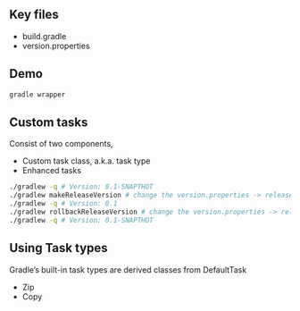 ## Key files

- build.gradle
- version.properties

## Demo

```bash
gradle wrapper
```

## Custom tasks

Consist of two components,

- Custom task class, a.k.a. task type
- Enhanced tasks

```bash
./gradlew -q # Version: 0.1-SNAPTHOT
./gradlew makeReleaseVersion # change the version.properties -> release = true
./gradlew -q # Version: 0.1
./gradlew rollbackReleaseVersion # change the version.properties -> release = false
./gradlew -q # Version: 0.1-SNAPTHOT
```

## Using Task types

Gradle’s built-in task types are derived classes from DefaultTask

- Zip
- Copy
